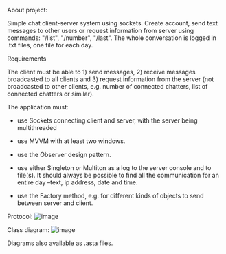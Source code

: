 About project:

Simple chat client-server system using sockets. Create account, send text messages to other users or request information from server using commands: "/list", "/number", "/last". The whole conversation is logged in .txt files, one file for each day.

Requirements

The client must be able to 1) send messages, 2) receive messages broadcasted to all clients and 3) request information from the server (not broadcasted to other clients, e.g. number of connected chatters, list of connected chatters or similar).

The application must:

- use Sockets connecting client and server, with the server being multithreaded

- use MVVM with at least two windows.

- use the Observer design pattern.

- use either Singleton or Multiton as a log to the server console and to file(s). It should always be possible to find all the communication for an entire day –text, ip address, date and time.

- use the Factory method, e.g. for different kinds of objects to send between server and client.

Protocol:
![image](https://github.com/betelgeuseBet/Chat-Client-Server_TCP-Sockets/assets/151634373/76c10bfa-7221-424c-b7f7-50a5f58199dd)

Class diagram: 
![image](https://github.com/betelgeuseBet/Chat-Client-Server_TCP-Sockets/assets/151634373/711d3178-8c67-4e60-9812-f5bc7741d1ba)

Diagrams also available as .asta files.
